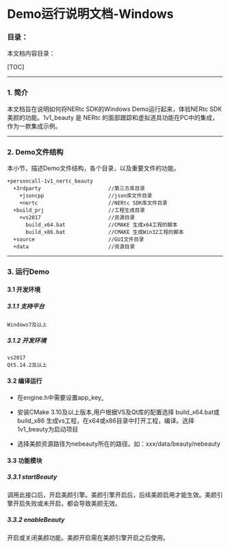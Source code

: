 # Demo运行说明文档-Windows 

### 目录：
本文档内容目录：

[TOC]

------
### 1. 简介 
本文档旨在说明如何将NERtc SDK的Windows Demo运行起来，体验NERtc SDK美颜的功能。1v1_beauty 是 NERtc 的面部跟踪和虚拟道具功能在PC中的集成，作为一款集成示例。

------
### 2. Demo文件结构
本小节，描述Demo文件结构，各个目录，以及重要文件的功能。

```
+personcall-1v1_nertc_beauty
  +3rdparty                      //第三方库目录
    +jsoncpp                     //json库文件目录
    +nertc                       //NERtc SDK库文件目录
  +build_prj                     //工程生成目录
    +vs2017                      //资源目录
      build_x64.bat              //CMAKE 生成x64工程的脚本
      build_x86.bat              //CMAKE 生成Win32工程的脚本
  +source                        //GUI文件目录
  +data 			  	         //资源目录
```
------
### 3. 运行Demo 

#### 3.1 开发环境
##### 3.1.1 支持平台
```
Windows7及以上
```
##### 3.1.2 开发环境
```
vs2017
Qt5.14.2及以上
```
#### 3.2 编译运行

- 在engine.h中需要设置app_key_

- 安装CMake 3.10及以上版本,用户根据VS及Qt库的配置选择 build_x64.bat或build_x86 生成vs工程，在x64或x86目录中打开工程，编译。选择1v1_beauty为启动项目

- 选择美颜资源路径为nebeauty所在的路径。如：xxx/data/beauty/nebeauty

#### 3.3 功能模块
##### 3.3.1 startBeauty

调用此接口后，开启美颜引擎。美颜引擎开启后，后续美颜启用才能生效。美颜引擎开启失败或未开启，都会导致美颜无效。

##### 3.3.2 enableBeauty

开启或关闭美颜功能。美颜开启需在美颜引擎开启之后使用。



